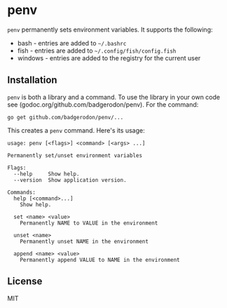 # penv
`penv` permanently sets environment variables. It supports the following:

* bash - entries are added to `~/.bashrc`
* fish - entries are added to `~/.config/fish/config.fish`
* windows - entries are added to the registry for the current user

## Installation
`penv` is both a library and a command. To use the library in your own code see
(godoc.org/github.com/badgerodon/penv). For the command:

    go get github.com/badgerodon/penv/...

This creates a `penv` command. Here's its usage:

    usage: penv [<flags>] <command> [<args> ...]

    Permanently set/unset environment variables

    Flags:
      --help     Show help.
      --version  Show application version.

    Commands:
      help [<command>...]
        Show help.

      set <name> <value>
        Permanently NAME to VALUE in the environment

      unset <name>
        Permanently unset NAME in the environment

      append <name> <value>
        Permanently append VALUE to NAME in the environment

## License
MIT
